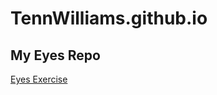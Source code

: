# TennWilliams.github.io
## My Eyes Repo
<a href="https://tennwilliams.github.io/Eyes">Eyes Exercise </a>
